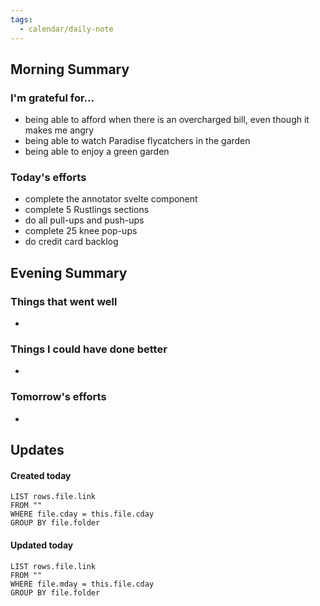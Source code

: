 ```yaml
---
tags:
  - calendar/daily-note
---
```


## Morning Summary

### I'm grateful for...

- being able to afford when there is an overcharged bill, even though it makes me angry
- being able to watch Paradise flycatchers in the garden
- being able to enjoy a green garden

### Today's efforts

- complete the annotator svelte component
- complete 5 Rustlings sections
- do all pull-ups and push-ups
- complete 25 knee pop-ups
- do credit card backlog

## Evening Summary

### Things that went well

-

### Things I could have done better

-

### Tomorrow's efforts

-

## Updates

#### Created today

```dataview
LIST rows.file.link
FROM ""
WHERE file.cday = this.file.cday
GROUP BY file.folder
```

#### Updated today

```dataview
LIST rows.file.link
FROM ""
WHERE file.mday = this.file.cday
GROUP BY file.folder
```

